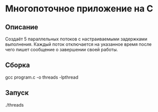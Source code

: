 # Многопоточное приложение на C


## Описание
Создаёт 5 параллельных потоков с настраиваемыми задержками выполнения. Каждый поток отключается на указанное время после чего пишет сообщение о завершении своей работы.


## Сборка

gcc program.c -o threads -lpthread


## Запуск

./threads

